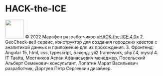 # HACK-the-ICE
[<img src="https://static.tildacdn.com/tild3161-3361-4131-a662-636334383666/Group_1548.svg" height="60" />](https://ityakutia.com/hack-the-ice)
© 2022 Марафон разработчиков [«HACK-the-ICE 4.0»](https://ityakutia.com/hack-the-ice)
2. GeoCheck-веб сервис, конструктор для создания городских квестов с аналитикой данных и приложение для их прохождения.
3. Фронтенд: Angular 15, html, css, typescript, 
   Бэкенд: yii2 framework, php7.4, mysql
4. IT Taatta, Местников Аслан Афанасьевич менеджер, Посельский Альберт Семенович консультант, Лопатин Марат Васильевич разработчик, Доргуев Петр Сергеевич дизайнер.